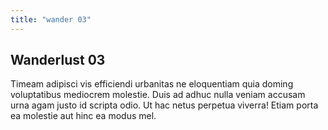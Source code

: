 ```yaml
---
title: "wander 03"
---
```


## Wanderlust 03

Timeam adipisci vis efficiendi urbanitas ne eloquentiam quia doming
voluptatibus mediocrem molestie. Duis ad adhuc nulla veniam accusam urna
agam justo id scripta odio. Ut hac netus perpetua viverra! Etiam porta ea
molestie aut hinc ea modus mel.


